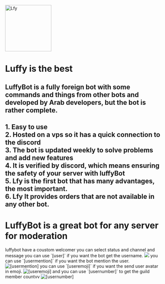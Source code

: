 <img alt="Lfy" width="150" height="150" src="https://cdn.discordapp.com/avatars/652156490819436544/315e971592329e6119f2dacec345d83d.png?
size=1024">  


# Luffy is the best

<h2>LuffyBot is a fully foreign bot with some commands and things from other bots and developed by Arab developers, but the bot is rather complete.
</h2>
<h2>1. Easy to use<br>
2. Hosted on a vps so it has a quick connection to the discord<br>
3. The bot is updated weekly to solve problems and add new features<br>
4. It is verified by discord, which means ensuring the safety of your server with luffyBot<br>
5. Lfy is the first bot that has many advantages, the most important.<br>
6. Lfy It provides orders that are not available in any other bot.<br>
</h2>
<h1>LuffyBot is a great bot for any server for moderation
</h1>
luffybot have a coustom welcomer you can select status and channel and message
you can use `[user]` if you want the bot get the username.
<img src="https://prnt.sc/t0nykr">
you can use `[usermention]` if you want the bot mention the user.
<img alt="[usermention]" src="https://prnt.sc/t0o07r">
you can use `[useremoji]` if you want the send user avatar in emoji.
<img alt="[useremoji]" src="https://prnt.sc/t0nzro">
and you can use `[usernumber]` to get the guild member countvv
<img alt="[usernumber]" src="https://prnt.sc/t0o0ei">
